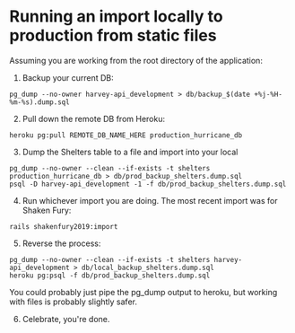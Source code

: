 # Running an import locally to production from static files

Assuming you are working from the root directory of the application:

1. Backup your current DB:

```
pg_dump --no-owner harvey-api_development > db/backup_$(date +%j-%H-%m-%s).dump.sql
```

2. Pull down the remote DB from Heroku:
```
heroku pg:pull REMOTE_DB_NAME_HERE production_hurricane_db
```

3. Dump the Shelters table to a file and import into your local
```
pg_dump --no-owner --clean --if-exists -t shelters production_hurricane_db > db/prod_backup_shelters.dump.sql
psql -D harvey-api_development -1 -f db/prod_backup_shelters.dump.sql
```

4. Run whichever import you are doing.  The most recent import was for Shaken Fury:
```
rails shakenfury2019:import
```

5.  Reverse the process:
```
pg_dump --no-owner --clean --if-exists -t shelters harvey-api_development > db/local_backup_shelters.dump.sql
heroku pg:psql -f db/prod_backup_shelters.dump.sql
```
You could probably just pipe the pg_dump output to heroku, but working with files is probably slightly safer.

6. Celebrate, you're done.
